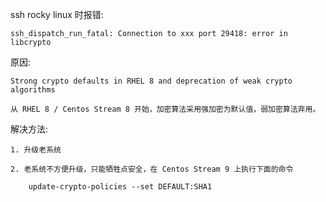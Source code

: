 

ssh rocky linux 时报错:

    ssh_dispatch_run_fatal: Connection to xxx port 29418: error in libcrypto

原因:

    Strong crypto defaults in RHEL 8 and deprecation of weak crypto algorithms

    从 RHEL 8 / Centos Stream 8 开始，加密算法采用强加密为默认值，弱加密算法弃用。

解决方法:

    1. 升级老系统

    2. 老系统不方便升级，只能牺牲点安全，在 Centos Stream 9 上执行下面的命令

        update-crypto-policies --set DEFAULT:SHA1


